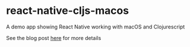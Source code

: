 # react-native-cljs-macos

A demo app showing React Native working with macOS and Clojurescript

See the blog post [here]() for more details
